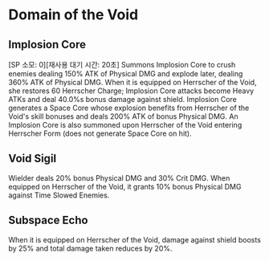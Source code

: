 # Domain of the Void

## Implosion Core

[SP 소모: 0][재사용 대기 시간: 20초] Summons Implosion Core to crush enemies dealing 150% ATK of Physical DMG and explode later, dealing 360% ATK of Physical DMG. When it is equipped on Herrscher of the Void, she restores 60 Herrscher Charge; Implosion Core attacks become Heavy ATKs and deal 40.0%s bonus damage against shield. Implosion Core generates a Space Core whose explosion benefits from Herrscher of the Void's skill bonuses and deals 200% ATK of bonus Physical DMG. An Implosion Core is also summoned upon Herrscher of the Void entering Herrscher Form (does not generate Space Core on hit).

## Void Sigil

Wielder deals 20% bonus Physical DMG and 30% Crit DMG. When equipped on Herrscher of the Void, it grants 10% bonus Physical DMG against Time Slowed Enemies.

## Subspace Echo

When it is equipped on Herrscher of the Void, damage against shield boosts by 25% and total damage taken reduces by 20%.
